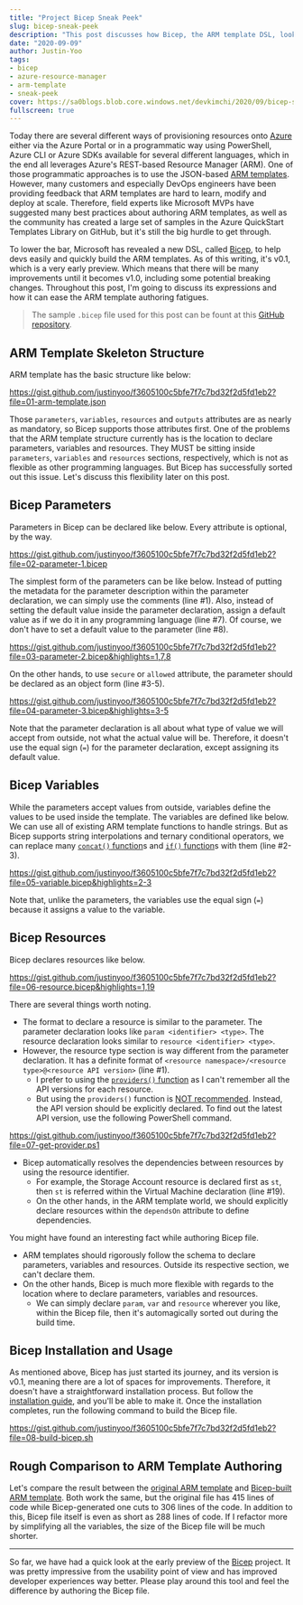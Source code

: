```yaml
---
title: "Project Bicep Sneak Peek"
slug: bicep-sneak-peek
description: "This post discusses how Bicep, the ARM template DSL, looks like and how we can leverage it for ARM template authoring."
date: "2020-09-09"
author: Justin-Yoo
tags:
- bicep
- azure-resource-manager
- arm-template
- sneak-peek
cover: https://sa0blogs.blob.core.windows.net/devkimchi/2020/09/bicep-sneak-peek-00.png
fullscreen: true
---
```


Today there are several different ways of provisioning resources onto [Azure][az] either via the Azure Portal or in a programmatic way using PowerShell, Azure CLI or Azure SDKs available for several different languages, which in the end all leverages Azure's REST-based Resource Manager (ARM). One of those programmatic approaches is to use the JSON-based [ARM templates][az arm template]. However, many customers and especially DevOps engineers have been providing feedback that ARM templates are hard to learn, modify and deploy at scale. Therefore, field experts like Microsoft MVPs have suggested many best practices about authoring ARM templates, as well as the community has created a large set of samples in the Azure QuickStart Templates Library on GitHub, but it's still the big hurdle to get through.

To lower the bar, Microsoft has revealed a new DSL, called [Bicep][gh bicep], to help devs easily and quickly build the ARM templates. As of this writing, it's v0.1, which is a very early preview. Which means that there will be many improvements until it becomes v1.0, including some potential breaking changes. Throughout this post, I'm going to discuss its expressions and how it can ease the ARM template authoring fatigues.

> The sample `.bicep` file used for this post can be fount at this [GitHub repository][gh sample].


## ARM Template Skeleton Structure ##

ARM template has the basic structure like below:

https://gist.github.com/justinyoo/f3605100c5bfe7f7c7bd32f2d5fd1eb2?file=01-arm-template.json

Those `parameters`, `variables`, `resources` and `outputs` attributes are as nearly as mandatory, so Bicep supports those attributes first. One of the problems that the ARM template structure currently has is the location to declare parameters, variables and resources. They MUST be sitting inside `parameters`, `variables` and `resources` sections, respectively, which is not as flexible as other programming languages. But Bicep has successfully sorted out this issue. Let's discuss this flexibility later on this post.


## Bicep Parameters ##

Parameters in Bicep can be declared like below. Every attribute is optional, by the way.

https://gist.github.com/justinyoo/f3605100c5bfe7f7c7bd32f2d5fd1eb2?file=02-parameter-1.bicep

The simplest form of the parameters can be like below. Instead of putting the metadata for the parameter description within the parameter declaration, we can simply use the comments (line #1). Also, instead of setting the default value inside the parameter declaration, assign a default value as if we do it in any programming language (line #7). Of course, we don't have to set a default value to the parameter (line #8).

https://gist.github.com/justinyoo/f3605100c5bfe7f7c7bd32f2d5fd1eb2?file=03-parameter-2.bicep&highlights=1,7,8

On the other hands, to use `secure` or `allowed` attribute, the parameter should be declared as an object form (line #3-5).

https://gist.github.com/justinyoo/f3605100c5bfe7f7c7bd32f2d5fd1eb2?file=04-parameter-3.bicep&highlights=3-5

Note that the parameter declaration is all about what type of value we will accept from outside, not what the actual value will be. Therefore, it doesn't use the equal sign (`=`) for the parameter declaration, except assigning its default value.


## Bicep Variables ##

While the parameters accept values from outside, variables define the values to be used inside the template. The variables are defined like below. We can use all of existing ARM template functions to handle strings. But as Bicep supports string interpolations and ternary conditional operators, we can replace many [`concat()` function][az arm function concat]s and [`if()` function][az arm function if]s with them (line #2-3).

https://gist.github.com/justinyoo/f3605100c5bfe7f7c7bd32f2d5fd1eb2?file=05-variable.bicep&highlights=2-3

Note that, unlike the parameters, the variables use the equal sign (`=`) because it assigns a value to the variable.


## Bicep Resources ##

Bicep declares resources like below.

https://gist.github.com/justinyoo/f3605100c5bfe7f7c7bd32f2d5fd1eb2?file=06-resource.bicep&highlights=1,19

There are several things worth noting.

* The format to declare a resource is similar to the parameter. The parameter declaration looks like `param <identifier> <type>`. The resource declaration looks similar to `resource <identifier> <type>`.
* However, the resource type section is way different from the parameter declaration. It has a definite format of `<resource namespace>/<resource type>@<resource API version>` (line #1).
  * I prefer to using the [`providers()` function][az arm function providers] as I can't remember all the API versions for each resource.
  * But using the `providers()` function is [NOT recommended][az arm validation providers]. Instead, the API version should be explicitly declared. To find out the latest API version, use the following PowerShell command.

https://gist.github.com/justinyoo/f3605100c5bfe7f7c7bd32f2d5fd1eb2?file=07-get-provider.ps1

* Bicep automatically resolves the dependencies between resources by using the resource identifier.
  * For example, the Storage Account resource is declared first as `st`, then `st` is referred within the Virtual Machine declaration (line #19).
  * On the other hands, in the ARM template world, we should explicitly declare resources within the `dependsOn` attribute to define dependencies.

You might have found an interesting fact while authoring Bicep file.

* ARM templates should rigorously follow the schema to declare parameters, variables and resources. Outside its respective section, we can't declare them.
* On the other hands, Bicep is much more flexible with regards to the location where to declare parameters, variables and resources.
  * We can simply declare `param`, `var` and `resource` wherever you like, within the Bicep file, then it's automagically sorted out during the build time.


## Bicep Installation and Usage ##

As mentioned above, Bicep has just started its journey, and its version is v0.1, meaning there are a lot of spaces for improvements. Therefore, it doesn't have a straightforward installation process. But follow the [installation guide][az bicep install], and you'll be able to make it. Once the installation completes, run the following command to build the Bicep file.

https://gist.github.com/justinyoo/f3605100c5bfe7f7c7bd32f2d5fd1eb2?file=08-build-bicep.sh


## Rough Comparison to ARM Template Authoring ##

Let's compare the result between the [original ARM template][az arm template manual] and [Bicep-built ARM template][az arm template bicep]. Both work the same, but the original file has 415 lines of code while Bicep-generated one cuts to 306 lines of the code. In addition to this, Bicep file itself is even as short as 288 lines of code. If I refactor more by simplifying all the variables, the size of the Bicep file will be much shorter.

---

So far, we have had a quick look at the early preview of the [Bicep][gh bicep] project. It was pretty impressive from the usability point of view and has improved developer experiences way better. Please play around this tool and feel the difference by authoring the Bicep file.


[gh sample]: https://github.com/devkimchi/LiveStream-VM-Setup-Sample/blob/main/bicep/azuredeploy.bicep
[gh bicep]: https://github.com/Azure/bicep

[az]: https://azure.microsoft.com/?WT.mc_id=devkimchicom-blog-juyoo

[az arm template]: https://docs.microsoft.com/azure/azure-resource-manager/templates/overview?WT.mc_id=devkimchicom-blog-juyoo
[az arm template manual]: https://github.com/devkimchi/LiveStream-VM-Setup-Sample/blob/main/azuredeploy.json
[az arm template bicep]: https://github.com/devkimchi/LiveStream-VM-Setup-Sample/blob/main/bicep/azuredeploy.json
[az arm function concat]: https://docs.microsoft.com/azure/azure-resource-manager/templates/template-functions-string?WT.mc_id=devkimchicom-blog-juyoo#concat
[az arm function if]: https://docs.microsoft.com/azure/azure-resource-manager/templates/template-functions-logical?WT.mc_id=devkimchicom-blog-juyoo#if
[az arm function providers]: https://docs.microsoft.com/azure/azure-resource-manager/templates/template-functions-resource?WT.mc_id=devkimchicom-blog-juyoo#providers
[az arm validation providers]: https://docs.microsoft.com/azure/azure-resource-manager/templates/test-cases?WT.mc_id=devkimchicom-blog-juyoo#use-hardcoded-api-version

[az bicep install]: https://github.com/Azure/bicep/blob/master/docs/installing.md
